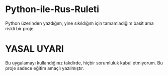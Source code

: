 # Python-ile-Rus-Ruleti
Python üzerinden yazdığım, yine sıkıldığım için tamamladığım basit ama riskli bir proje.

# YASAL UYARI

Bu uygulamayı kullandığınız takdirde, hiçbir sorumluluk kabul etmiyorum. Bu proje sadece eğitim amaçlı yazılmıştır.
